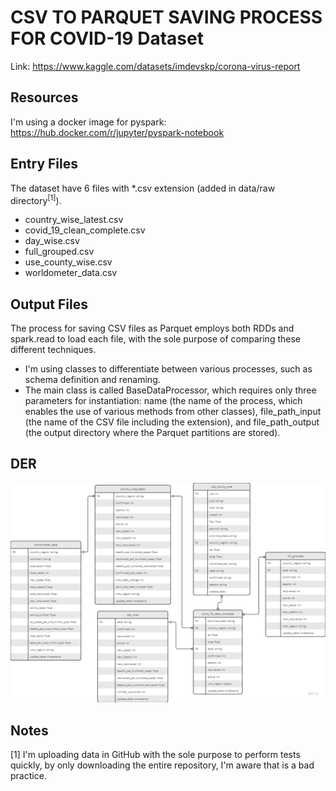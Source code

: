 # CSV TO PARQUET SAVING PROCESS FOR COVID-19 Dataset
Link: https://www.kaggle.com/datasets/imdevskp/corona-virus-report

## Resources
I'm using a docker image for pyspark: https://hub.docker.com/r/jupyter/pyspark-notebook

## Entry Files
The dataset have 6 files with \*.csv extension (added in data/raw directory<sup>[1]</sup>).
- country_wise_latest.csv
- covid_19_clean_complete.csv
- day_wise.csv
- full_grouped.csv
- use_county_wise.csv
- worldometer_data.csv

## Output Files
The process for saving CSV files as Parquet employs both RDDs and spark.read to load each file, with the sole purpose of comparing these different techniques.
- I'm using classes to differentiate between various processes, such as schema definition and renaming.
- The main class is called BaseDataProcessor, which requires only three parameters for instantiation: name (the name of the process, which enables the use of various methods from other classes), file_path_input (the name of the CSV file including the extension), and file_path_output (the output directory where the Parquet partitions are stored).

## DER
![DER for output parquets](/images/der.png)

## Notes
[1] I'm uploading data in GitHub with the sole purpose to perform tests quickly, by only downloading the entire repository, I'm aware that is a bad practice. 





